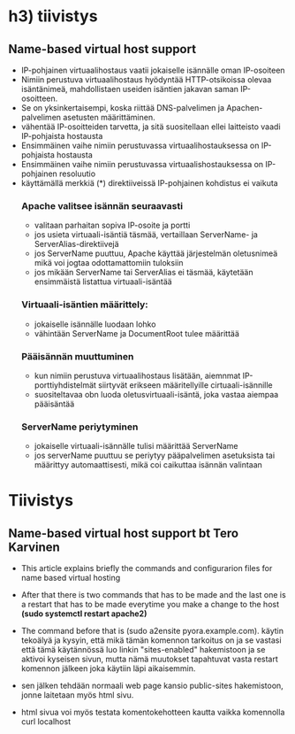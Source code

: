 # h3) tiivistys

## Name-based virtual host support

- IP-pohjainen virtuaalihostaus vaatii jokaiselle isännälle oman IP-osoiteen
- Nimiin perustuva virtuaalihostaus hyödyntää HTTP-otsikoissa olevaa isäntänimeä, mahdollistaen useiden isäntien jakavan saman IP-osoitteen.
- Se on yksinkertaisempi, koska riittää DNS-palvelimen ja Apachen-palvelimen asetusten määrittäminen.
- vähentää IP-osoitteiden tarvetta, ja sitä suositellaan ellei laitteisto vaadi IP-pohjaista hostausta
- Ensimmäinen vaihe nimiin perustuvassa virtuaalihostauksessa on IP-pohjaista hostausta
- Ensimmäinen vaihe nimiin perustuvassa virtuaalishostauksessa on IP-pohjainen resoluutio
- käyttämällä merkkiä (*) <VirtualHost> direktiiveissä IP-pohjainen kohdistus ei vaikuta
  ### Apache valitsee isännän seuraavasti
    - valitaan parhaitan sopiva IP-osoite ja portti
    - jos usieta virtuaali-isäntiä täsmää, vertaillaan ServerName- ja ServerAlias-direktiivejä
    - jos ServerName puuttuu, Apache käyttää järjestelmän oletusnimeä mikä voi jogtaa odottamattomiin tuloksiin
    - jos mikään ServerName tai ServerAlias ei täsmää, käytetään ensimmäistä listattua virtuaali-isäntää
  ### Virtuaali-isäntien määrittely:
    - jokaiselle isännälle luodaan <VirtualHost> lohko
    - vähintään ServerName ja DocumentRoot tulee määrittää
  ### Pääisännän muuttuminen
    - kun nimiin perustuva virtuaalihostaus lisätään, aiemnmat IP-porttiyhdistelmät siirtyvät erikseen määritellyille cirtuaali-isännille
    - suositeltavaa obn luoda oletusvirtuaali-isäntä, joka vastaa aiempaa pääisäntää
  ### ServerName periytyminen
  - jokaiselle virtuaali-isännälle tulisi määrittää ServerName
  - jos serverName puuttuu se periytyy pääpalvelimen asetuksista tai määrittyy automaattisesti, mikä coi caikuttaa isännän valintaan

# Tiivistys
## Name-based virtual host support bt Tero Karvinen

- This article explains briefly the commands and configurarion files for name based virtual hosting
- After that there is two commands that has to be made and the last one is a restart that has to be made everytime you make a change to the host **(sudo systemctl restart apache2)**
- The command before that is (sudo a2ensite pyora.example.com). käytin tekoälyä ja kysyin, että mikä tämän komennon tarkoitus on ja se vastasi että tämä käytännössä luo linkin "sites-enabled" hakemistoon ja se aktivoi kyseisen sivun, mutta nämä muutokset tapahtuvat vasta restart komennon jälkeen joka käytiin läpi aikaisemmin.

- sen jälken tehdään normaali web page kansio public-sites hakemistoon, jonne laitetaan myös html sivu.
- html sivua voi myös testata komentokehotteen kautta vaikka komennolla curl localhost
  
